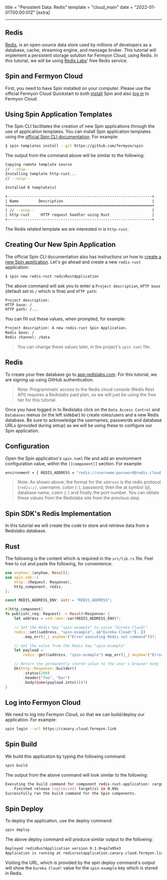 title = "Persistent Data: Redis"
template = "cloud_main"
date = "2022-01-01T00:00:01Z"
[extra]

---

## Redis

[Redis](https://redis.io/), is an open-source data store used by millions of developers as a database, cache, streaming engine, and message broker. This tutorial will implement a persistent storage solution for Fermyon Cloud, using Redis. In this tutorial, we will be using [Redis Labs](https://redis.com/)' free Redis service.

## Spin and Fermyon Cloud

First, you need to have Spin installed on your computer. Please use the official Fermyon Cloud Quickstart to both [install](https://developer.fermyon.com/cloud/quickstart/#install-spin) Spin and also [log in](https://developer.fermyon.com/cloud/quickstart/#log-in-to-the-fermyon-cloud) to Fermyon Cloud.

## Using Spin Application Templates

The Spin CLI facilitates the creation of new Spin applications through the use of application templates. You can install Spin application templates using the [official Spin CLI documentation](https://developer.fermyon.com/cloud/cli-reference/#templates). For example:

<!-- @selectiveCpy -->

```bash
$ spin templates install --git https://github.com/fermyon/spin
```

The output from the command above will be similar to the following:

```bash
Copying remote template source
// --snip--
Installing template http-rust...
// --snip--

Installed 8 template(s)

+-----------------------------------------------------------------+
| Name         Description                                        |
+=================================================================+
| // --snip--                                                     |
| http-rust     HTTP request handler using Rust                   |
+-----------------------------------------------------------------+
```

The Redis related template we are interested in is `http-rust`.

## Creating Our New Spin Application

The official Spin CLI documentation also has instructions on how to [create a new Spin application](https://developer.fermyon.com/cloud/cli-reference/#new). Let's go ahead and create a new `redis-rust` application: 

<!-- @selectiveCpy -->

```bash
$ spin new redis-rust redisRustApplication
```

The above command will ask you to enter a `Project description`, `HTTP base` (default set to `/` which is fine) and `HTTP path`:

<!-- @nocpy -->

```bash
Project description: 
HTTP base: /
HTTP path: /...
```

You can fill out these values, when prompted, for example:

```bash
Project description: A new redis-rust Spin Application.
Redis base: /
Redis channel: /data
```

> You can change these values later, in the project's `spin.toml` file.

## Redis 

To create your free database go to [app.redislabs.com](https://app.redislabs.com/). For this tutorial, we are signing up using GitHub authentication. 

> Note: Programmatic access to the Redis cloud console (Redis Rest API) requires a Redislabs paid plan, so we will just be using the free tier for this tutorial. 
 
Once you have logged in to Redislabs click on the `Data Access Control` and `Databases` menus (in the left sidebar) to create roles/users and a new Redis database. Be sure to acknowledge the usernames, passwords and database URLs (provided during setup) as we will be using these to configure our Spin application.

## Configuration

Open the Spin application's `spin.toml` file and add an environment configuration value, within the `[[component]]` section. For example:

```bash
environment = { REDIS_ADDRESS = "redis://username:password@redis.cloud.redislabs.com:16675" }
```

> Note: As shown above; the format for the `address` is the redis protocol (`redis://`, username, colon (`:`), password, then the at symbol (`@`), database name, colon (`:`) and finally the port number. You can obtain these values from the Redislabs site from the previous step.

## Spin SDK's Redis Implementation

In this tutorial we will create the code to store and retrieve data from a Redislabs database.

## Rust 

The following is the content which is required in the `src/lib.rs` file. Feel free to cut and paste the following, for convenience:

```rust
use anyhow::{anyhow, Result};
use spin_sdk::{
    http::{Request, Response},
    http_component, redis,
};

const REDIS_ADDRESS_ENV: &str = "REDIS_ADDRESS";

#[http_component]
fn publish(_req: Request) -> Result<Response> {
    let address = std::env::var(REDIS_ADDRESS_ENV)?;

    // Set the Redis key "spin-example" to value "Eureka Cloud!"
    redis::set(&address, "spin-example", &b"Eureka Cloud!"[..])
        .map_err(|_| anyhow!("Error executing Redis set command"))?;

    // Get the value from the Redis key "spin-example"
    let payload =
        redis::get(&address, "spin-example").map_err(|_| anyhow!("Error querying Redis"))?;

    // Return the permanently stored value to the user's browser body
    Ok(http::Response::builder()
        .status(200)
        .header("foo", "bar")
        .body(Some(payload.into()))?)
}
```

## Log into Fermyon Cloud

We need to log into Fermyon Cloud, so that we can build/deploy our application. For example:

```bash
spin login --url https://canary.cloud.fermyon.link
```

## Spin Build

We build this application by typing the following command:

```bash
spin build
```

The output from the above command will look similar to the following:

```bash
Executing the build command for component redis-rust-application: cargo build --target wasm32-wasi --release
    Finished release [optimized] target(s) in 0.09s
Successfully ran the build command for the Spin components.
```

## Spin Deploy

To deploy the application, use the deploy command:

```bash
spin deploy
```

The above deploy command will produce similar output to the following:

```bash
Deployed redisRustApplication version 0.1.0+qa7a95e3
Application is running at redisrustapplication.canary.cloud.fermyon.link
```

Visiting the URL, which is provided by the spin deploy command's output will show the `Eureka Cloud!` value for the `spin-example` key which is stored in Redis.